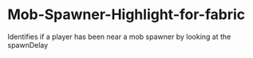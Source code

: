 # Mob-Spawner-Highlight-for-fabric
Identifies if a player has been near a mob spawner by looking at the spawnDelay
